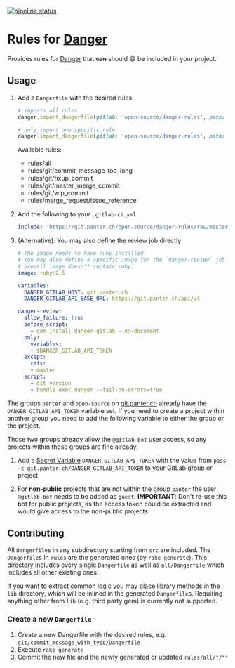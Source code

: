[![pipeline status](https://git.panter.ch/open-source/danger-rules/badges/master/pipeline.svg)](https://git.panter.ch/open-source/danger-rules/commits/master)

# Rules for [Danger](https://danger.systems/ruby/)

Provides rules for [Danger](https://danger.systems/ruby/) that ~~can~~ should
:smile: be included in your project.

## Usage

1. Add a `Dangerfile` with the desired rules.

    ```ruby
    # imports all rules
    danger.import_dangerfile(gitlab: 'open-source/danger-rules', path: 'rules/all')

    # only import one specific rule
    danger.import_dangerfile(gitlab: 'open-source/danger-rules', path: 'rules/git/wip_commit')
    ```

    Available rules:

    <!-- rules -->
    - rules/all
    - rules/git/commit\_message\_too\_long
    - rules/git/fixup\_commit
    - rules/git/master\_merge\_commit
    - rules/git/wip\_commit
    - rules/merge\_request/issue\_reference
    <!-- /rules -->

1. Add the following to your `.gitlab-ci.yml`

    ```yaml
    include: 'https://git.panter.ch/open-source/danger-rules/raw/master/gitlab-ci-include.yml'
    ```

1. (Alternative): You may also define the review job directly:

    ```yaml
    # The image needs to have ruby installed
    # You may also define a specific image for the `danger-review` job if your
    # overall image doesn't contain ruby.
    image: ruby:2.5

    variables:
      DANGER_GITLAB_HOST: git.panter.ch
      DANGER_GITLAB_API_BASE_URL: https://git.panter.ch/api/v4

    danger-review:
      allow_failure: true
      before_script:
        - gem install danger-gitlab --no-document
      only:
        variables:
        - $DANGER_GITLAB_API_TOKEN
      except:
        refs:
        - master
      script:
        - git version
        - bundle exec danger --fail-on-errors=true
    ```

The groups `panter` and `open-source` on [git.panter.ch](https://git.panter.ch)
already have the `DANGER_GITLAB_API_TOKEN` variable set. If you need to create
a project within another group you need to add the following variable to either
the group or the project.

Those two groups already allow the `@gitlab-bot` user access, so any projects
within those groups are fine already.

1. Add a [Secret
   Variable](https://gitlab.com/help/ci/variables/README#variables)
   `DANGER_GITLAB_API_TOKEN` with the value from `pass -c git.panter.ch/DANGER_GITLAB_API_TOKEN`
   to your GitLab group or project

1. For **non-public** projects that are not within the group `panter` the user
   `@gitlab-bot` needs to be added as `guest`.
   **IMPORTANT**: Don't re-use this bot for public projects, as the access
   token could be extracted and would give access to the non-public projects.

## Contributing

All `Dangerfile`s in any subdirectory starting from `src` are included.  The
`Dangerfile`s in `rules` are the generated ones (by `rake generate`). This
directory includes every single `Dangerfile` as well as `all/Dangerfile` which
includes all other existing ones.

If you want to extract common logic you may place library methods in the `lib`
directory, which will be inlined in the generated `Dangerfile`s. Requiring
anything other from `lib` (e.g. third party gem) is currently not supported.

### Create a new `Dangerfile`

1. Create a new Dangerfile with the desired rules, e.g. `git/commit_message_with_typo/Dangerfile`
1. Execute `rake generate`
1. Commit the new file and the newly generated or updated `rules/all/*/**`
